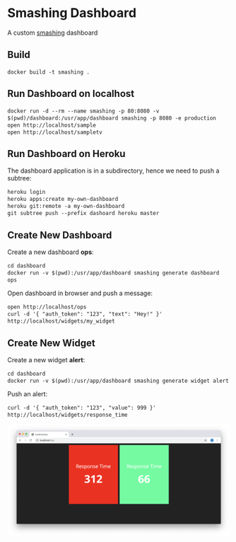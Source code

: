 # Smashing Dashboard

A custom [smashing](https://github.com/Smashing/smashing) dashboard

## Build

    docker build -t smashing .

## Run Dashboard on localhost

    docker run -d --rm --name smashing -p 80:8080 -v $(pwd)/dashboard:/usr/app/dashboard smashing -p 8080 -e production
    open http://localhost/sample
    open http://localhost/sampletv

## Run Dashboard on Heroku

The dashboard application is in a subdirectory, hence we need to push a subtree:

    heroku login
    heroku apps:create my-own-dashboard
    heroku git:remote -a my-own-dashboard
    git subtree push --prefix dashoard heroku master

## Create New Dashboard

Create a new dashboard **ops**:

    cd dashboard
    docker run -v $(pwd):/usr/app/dashboard smashing generate dashboard ops

Open dashboard in browser and push a message:

    open http://localhost/ops
    curl -d '{ "auth_token": "123", "text": "Hey!" }' http://localhost/widgets/my_widget

## Create New Widget

Create a new widget **alert**:

    cd dashboard
    docker run -v $(pwd):/usr/app/dashboard smashing generate widget alert

Push an alert:

    curl -d '{ "auth_token": "123", "value": 999 }' http://localhost/widgets/response_time

<img src="https://raw.githubusercontent.com/thomd/smashing-dashboard/images/screenshot.png">
